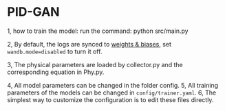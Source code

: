 
# PID-GAN

1, how to train the model: run the command: python src/main.py 

2, By default, the logs are synced to [weights & biases](https://wandb.ai), set `wandb.mode=disabled` to turn it off.

3, The physical parameters are loaded by collector.py and the corresponding equation in Phy.py.

4,  All model parameters can be changed in the folder config. 
5,  All training parameters of the models can be changed in `config/trainer.yaml`.
6,  The simplest way to customize the configuration is to edit these files directly.


